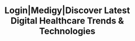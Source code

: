 --- 
 title: "Login|Medigy|Discover Latest Digital Healthcare Trends & Technologies"
 type: 'page' 
 displayinlist: false
 sitemapExclude: true
 mastHead: "Login"
 metaTitle: "Login|Medigy|Discover Latest Digital Healthcare Trends & Technologies"
 metaDesc: "Log on to the Medigy platform. Be on top of the new digital trends in the healthcare industry. Discover the best health tech offerings and solutions on Medigy."
 breadcrumbs:
 - Home
 - Login
 breadcrumbLinks:
 - "/"
---